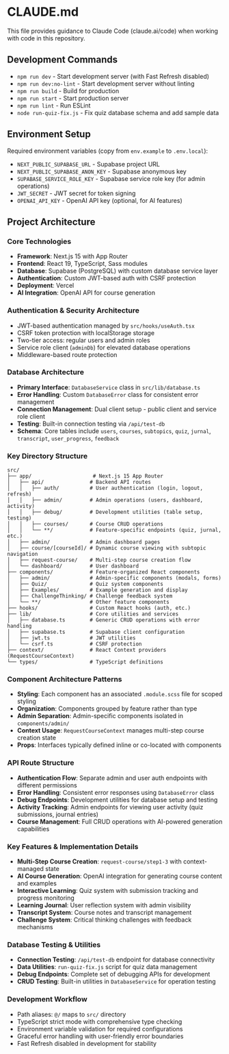 # CLAUDE.md

This file provides guidance to Claude Code (claude.ai/code) when working with code in this repository.

## Development Commands

- `npm run dev` - Start development server (with Fast Refresh disabled)
- `npm run dev:no-lint` - Start development server without linting  
- `npm run build` - Build for production
- `npm run start` - Start production server
- `npm run lint` - Run ESLint
- `node run-quiz-fix.js` - Fix quiz database schema and add sample data

## Environment Setup

Required environment variables (copy from `env.example` to `.env.local`):
- `NEXT_PUBLIC_SUPABASE_URL` - Supabase project URL
- `NEXT_PUBLIC_SUPABASE_ANON_KEY` - Supabase anonymous key  
- `SUPABASE_SERVICE_ROLE_KEY` - Supabase service role key (for admin operations)
- `JWT_SECRET` - JWT secret for token signing
- `OPENAI_API_KEY` - OpenAI API key (optional, for AI features)

## Project Architecture

### Core Technologies
- **Framework**: Next.js 15 with App Router
- **Frontend**: React 19, TypeScript, Sass modules
- **Database**: Supabase (PostgreSQL) with custom database service layer
- **Authentication**: Custom JWT-based auth with CSRF protection
- **Deployment**: Vercel
- **AI Integration**: OpenAI API for course generation

### Authentication & Security Architecture
- JWT-based authentication managed by `src/hooks/useAuth.tsx`
- CSRF token protection with localStorage storage
- Two-tier access: regular users and admin roles
- Service role client (`adminDb`) for elevated database operations
- Middleware-based route protection

### Database Architecture
- **Primary Interface**: `DatabaseService` class in `src/lib/database.ts`
- **Error Handling**: Custom `DatabaseError` class for consistent error management
- **Connection Management**: Dual client setup - public client and service role client
- **Testing**: Built-in connection testing via `/api/test-db`
- **Schema**: Core tables include `users`, `courses`, `subtopics`, `quiz`, `jurnal`, `transcript`, `user_progress`, `feedback`

### Key Directory Structure
```
src/
├── app/                    # Next.js 15 App Router
│   ├── api/               # Backend API routes
│   │   ├── auth/          # User authentication (login, logout, refresh)
│   │   ├── admin/         # Admin operations (users, dashboard, activity)
│   │   ├── debug/         # Development utilities (table setup, testing)
│   │   ├── courses/       # Course CRUD operations
│   │   └── **/            # Feature-specific endpoints (quiz, jurnal, etc.)
│   ├── admin/             # Admin dashboard pages
│   ├── course/[courseId]/ # Dynamic course viewing with subtopic navigation
│   ├── request-course/    # Multi-step course creation flow
│   └── dashboard/         # User dashboard
├── components/            # Feature-organized React components
│   ├── admin/             # Admin-specific components (modals, forms)
│   ├── Quiz/              # Quiz system components
│   ├── Examples/          # Example generation and display
│   ├── ChallengeThinking/ # Challenge feedback system
│   └── **/                # Other feature components
├── hooks/                 # Custom React hooks (auth, etc.)
├── lib/                   # Core utilities and services
│   ├── database.ts        # Generic CRUD operations with error handling
│   ├── supabase.ts        # Supabase client configuration  
│   ├── jwt.ts             # JWT utilities
│   └── csrf.ts            # CSRF protection
├── context/               # React Context providers (RequestCourseContext)
└── types/                 # TypeScript definitions
```

### Component Architecture Patterns
- **Styling**: Each component has an associated `.module.scss` file for scoped styling
- **Organization**: Components grouped by feature rather than type
- **Admin Separation**: Admin-specific components isolated in `components/admin/`
- **Context Usage**: `RequestCourseContext` manages multi-step course creation state
- **Props**: Interfaces typically defined inline or co-located with components

### API Route Structure
- **Authentication Flow**: Separate admin and user auth endpoints with different permissions
- **Error Handling**: Consistent error responses using `DatabaseError` class
- **Debug Endpoints**: Development utilities for database setup and testing
- **Activity Tracking**: Admin endpoints for viewing user activity (quiz submissions, journal entries)
- **Course Management**: Full CRUD operations with AI-powered generation capabilities

### Key Features & Implementation Details
- **Multi-Step Course Creation**: `request-course/step1-3` with context-managed state
- **AI Course Generation**: OpenAI integration for generating course content and examples
- **Interactive Learning**: Quiz system with submission tracking and progress monitoring
- **Learning Journal**: User reflection system with admin visibility
- **Transcript System**: Course notes and transcript management
- **Challenge System**: Critical thinking challenges with feedback mechanisms

### Database Testing & Utilities
- **Connection Testing**: `/api/test-db` endpoint for database connectivity
- **Data Utilities**: `run-quiz-fix.js` script for quiz data management
- **Debug Endpoints**: Complete set of debugging APIs for development
- **CRUD Testing**: Built-in utilities in `DatabaseService` for operation testing

### Development Workflow
- Path aliases: `@/` maps to `src/` directory
- TypeScript strict mode with comprehensive type checking
- Environment variable validation for required configurations
- Graceful error handling with user-friendly error boundaries
- Fast Refresh disabled in development for stability